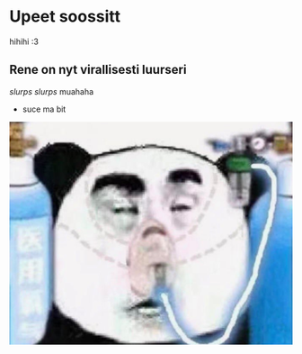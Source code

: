 # Upeet soossitt
hihihi :3

## Rene on nyt virallisesti luurseri
*slurps slurps*
muahaha
* suce ma bit 

![alt text](image.png)